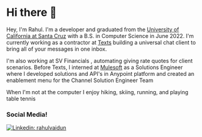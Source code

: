 
<!--
**rvaidun/rvaidun** is a ✨ _special_ ✨ repository because its `README.md` (this file) appears on your GitHub profile.


-->
# Hi there 👋
Hey, I'm Rahul. I'm a developer and graduated from the [University of California at Santa Cruz](https://www.ucsc.edu/) with a B.S. in Computer Science in June 2022. I'm currently working as a contractor at [Texts](https://texts.com/) building a universal chat client to bring all of your messages in one inbox.

I'm also working at SV Financials , automating giving rate quotes for client scenarios.
Before Texts, I interned at [Mulesoft](https://www.mulesoft.com/) as a Solutions Engineer where I developed solutions and API's in Anypoint platform and created an enablement menu for the Channel Solution Engineer Team

When I'm not at the computer I enjoy hiking, skiing, running, and playing table tennis


### Social Media!
[![Linkedin: rahulvaidun](https://img.shields.io/badge/LinkedIn-0077B5?style=for-the-badge&logo=linkedin&logoColor=white)](https://www.linkedin.com/in/rahulvaidun/)
